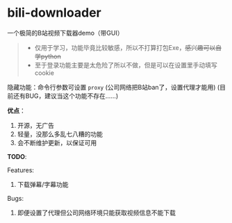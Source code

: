 # bili-downloader

一个极简的B站视频下载器demo（带GUI）

> - 仅用于学习，功能毕竟比较敏感，所以不打算打包Exe，<del>感兴趣可以自学python</del>
> - 至于登录功能主要是太危险了所以不做，但是可以在设置里手动填写cookie

隐藏功能：命令行参数可设置 `proxy` (公司网络把B站ban了，设置代理才能用)
(目前还有BUG，建议当这个功能不存在……)

**优点**：

1. 开源，无广告
2. 轻量，没那么多乱七八糟的功能
3. 会不断维护更新，以保证可用

**TODO**:

Features:

1. 下载弹幕/字幕功能

Bugs:

1. 即便设置了代理但公司网络环境只能获取视频信息不能下载
